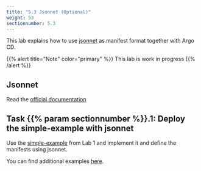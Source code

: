 ```yaml
---
title: "5.3 Jsonnet (Optional)"
weight: 53
sectionnumber: 5.3
---
```


This lab explains how to use [jsonnet](https://jsonnet.org/)  as manifest format together with Argo CD.

{{% alert title="Note" color="primary" %}}
This lab is work in progress
{{% /alert %}}


## Jsonnet

Read the [official documentation](https://argoproj.github.io/argo-cd/user-guide/jsonnet/)


## Task {{% param sectionnumber %}}.1: Deploy the simple-example with jsonnet

Use the [simple-example](https://github.com/acend/argocd-training-examples/tree/master/example-app) from Lab 1 and implement it and define the manifests using jsonnet.

You can find additional examples [here](https://github.com/argoproj/argocd-example-apps).

